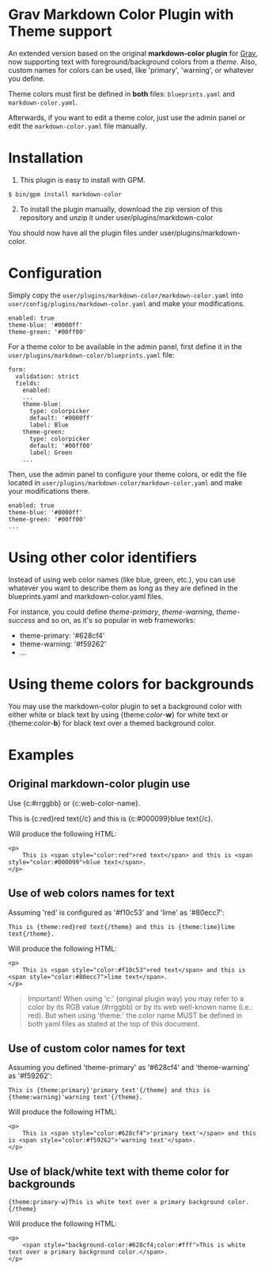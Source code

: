# Grav Markdown Color Plugin with Theme support

An extended version based on the original **markdown-color plugin** for [Grav](http://github.com/getgrav/grav), now supporting text with foreground/background colors from a _theme_. Also, custom names for colors can be used, like 'primary', 'warning', or whatever you define.

Theme colors must first be defined in **both** files: `blueprints.yaml` and `markdown-color.yaml`.

Afterwards, if you want to edit a theme color, just use the admin panel or edit the `markdown-color.yaml` file manually.

# Installation

1. This plugin is easy to install with GPM.
```
$ bin/gpm install markdown-color
```

2. To install the plugin manually, download the zip version of this repository and unzip it under user/plugins/markdown-color

You should now have all the plugin files under user/plugins/markdown-color.

# Configuration
Simply copy the `user/plugins/markdown-color/markdown-color.yaml` into `user/config/plugins/markdown-color.yaml` and make your modifications.

```
enabled: true
theme-blue: '#0000ff'
theme-green: '#00ff00'
```

For a theme color to be available in the admin panel, first define it in the  `user/plugins/markdown-color/blueprints.yaml` file:
```
form:
  validation: strict
  fields:
    enabled:
    ...
    theme-blue:
      type: colorpicker
      default: '#0000ff'
      label: Blue
    theme-green:
      type: colorpicker
      default: '#00ff00'
      label: Green
    ...
```

Then, use the admin panel to configure your theme colors, or edit the file located in `user/plugins/markdown-color/markdown-color.yaml` and make your modifications there.

```
enabled: true
theme-blue: '#0000ff'
theme-green: '#00ff00'
...
```

# Using other color identifiers

Instead of using web color names (like blue, green, etc.), you can use whatever you want to describe them as long as they are defined in the blueprints.yaml and markdown-color.yaml files.

For instance, you could define _theme-primary_, _theme-warning_, _theme-success_ and so on, as it's so popular in web frameworks:

* theme-primary: '#628cf4'
* theme-warning: '#f59262'
* ...

# Using theme colors for backgrounds
You may use the markdown-color plugin to set a background color with either white or black text by using {theme:_color_-**w**} for white text or {theme:_color_-**b**} for black text over a themed background color.

# Examples
## Original markdown-color plugin use
Use {c:#rrggbb} or {c:web-color-name}.

This is {c:red}red text{/c} and this is {c:#000099}blue text{/c}.

Will produce the following HTML:
```
<p>
    This is <span style="color:red">red text</span> and this is <span style="color:#000099">blue text</span>.
</p>
```

## Use of web colors names for text
Assuming 'red' is configured as '#f10c53' and 'lime' as '#80ecc7':

```
This is {theme:red}red text{/theme} and this is {theme:lime}lime text{/theme}.
```

Will produce the following HTML:

```
<p>
    This is <span style="color:#f10c53">red text</span> and this is <span style="color:#80ecc7">lime text</span>.
</p>
```
> Important! When using 'c:' (original plugin way) you may refer to a color by its RGB value (#rrggbb) or by its web well-known name (i.e.: red). But when using 'theme:' the color name MUST be defined in both yaml files as stated at the top of this document.

## Use of custom color names for text
Assuming you defined 'theme-primary' as '#628cf4' and 'theme-warning' as '#f59262':

```
This is {theme:primary}'primary text'{/theme} and this is {theme:warning}'warning text'{/theme}.
```

Will produce the following HTML:

```
<p>
    This is <span style="color:#628cf4">'primary text'</span> and this is <span style="color:#f59262">'warning text'</span>.
</p>
```

## Use of black/white text with theme color for backgrounds
```
{theme:primary-w}This is white text over a primary background color.{/theme}
```

Will produce the following HTML:

```
<p>
    <span style="background-color:#628cf4;color:#fff">This is white text over a primary background color.</span>.
</p>
```
